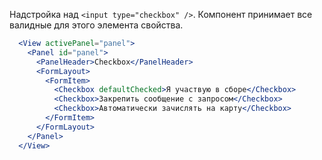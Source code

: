 Надстройка над `<input type="checkbox" />`. Компонент принимает все валидные для этого элемента свойства.

```jsx
  <View activePanel="panel">
    <Panel id="panel">
      <PanelHeader>Checkbox</PanelHeader>
      <FormLayout>
        <FormItem>
          <Checkbox defaultChecked>Я участвую в сборе</Checkbox>
          <Checkbox>Закрепить сообщение с запросом</Checkbox>
          <Checkbox>Автоматически зачислять на карту</Checkbox>
        </FormItem>
      </FormLayout>
    </Panel>
  </View>
```

